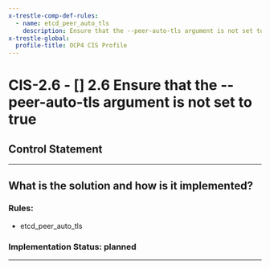 ```yaml
---
x-trestle-comp-def-rules:
  - name: etcd_peer_auto_tls
    description: Ensure that the --peer-auto-tls argument is not set to true
x-trestle-global:
  profile-title: OCP4 CIS Profile
---
```


# CIS-2.6 - \[\] 2.6 Ensure that the --peer-auto-tls argument is not set to true

## Control Statement

______________________________________________________________________

## What is the solution and how is it implemented?

<!-- For implementation status enter one of: implemented, partial, planned, alternative, not-applicable -->

<!-- Note that the list of rules under ### Rules: is read-only and changes will not be captured after assembly to JSON -->

### Rules:

  - etcd_peer_auto_tls

### Implementation Status: planned

______________________________________________________________________
